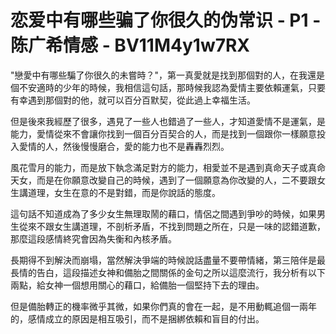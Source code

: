 # 恋爱中有哪些骗了你很久的伪常识 - P1 - 陈广希情感 - BV11M4y1w7RX

"戀愛中有哪些騙了你很久的未嘗時？"，第一真愛就是找到那個對的人，在我還是個不安適時的少年的時候，我相信這句話，那時候我認為愛情主要依賴運氣，只要有幸遇到那個對的他，就可以百分百默契，從此過上幸福生活。

但是後來我經歷了很多，遇見了一些人也錯過了一些人，才知道愛情不是運氣，是能力，愛情從來不會讓你找到一個百分百契合的人，而是找到一個跟你一樣願意投入愛情的人，然後慢慢磨合，愛的能力也不是轟轟烈烈。

風花雪月的能力，而是放下執念滿足對方的能力，相愛並不是遇到真命天子或真命天女，而是在你願意改變自己的時候，遇到了一個願意為你改變的人，二不要跟女生講道理，女生在意的不是對錯，而是你說話的態度。

這句話不知道成為了多少女生無理取鬧的藉口，情侶之間遇到爭吵的時候，如果男生從來不跟女生講道理，不剖析矛盾，不找到問題之所在，只是一味的認錯道歉，那麼這段感情終究會因為失衡和內核矛盾。

長期得不到解決而崩塌，當然解決爭端的時候說話盡量不要帶情緒，第三陪伴是最長情的告白，這段描述女神和備胎之間關係的金句之所以這麼流行，我分析有以下兩點，給女神一個想用關心的藉口，給備胎一個堅持下去的理由。

但是備胎轉正的機率微乎其微，如果你們真的會在一起，是不用動輒追個一兩年的，感情成立的原因是相互吸引，而不是捆綁依賴和盲目的付出。